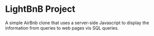 # LightBnB Project

A simple AirBnb clone that uses a server-side Javascript to display the information from queries to web pages vis SQL queries.